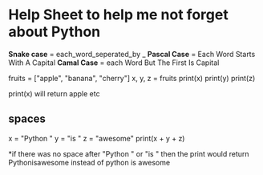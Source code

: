 # Help Sheet to help me not forget about Python

**Snake case** = each_word_seperated_by _ 
**Pascal Case** = Each Word Starts With A Capital
**Camal Case** = each Word But The First Is Capital


fruits = ["apple", "banana", "cherry"]
x, y, z = fruits
print(x)
print(y)
print(z)

print(x) will return apple etc

## spaces 
x = "Python "
y = "is "
z = "awesome"
print(x + y + z)

*if there was no space after "Python " or "is " then the print would return Pythonisawesome instead of python is awesome


